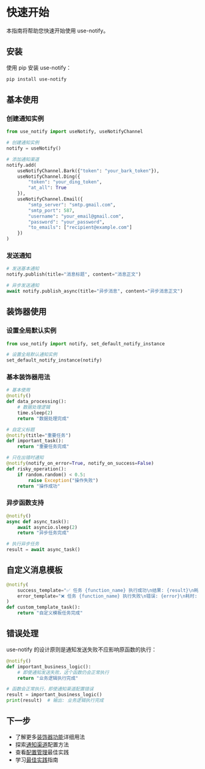 # 快速开始

本指南将帮助您快速开始使用 use-notify。

## 安装

使用 pip 安装 use-notify：

```bash
pip install use-notify
```

## 基本使用

### 创建通知实例

```python
from use_notify import useNotify, useNotifyChannel

# 创建通知实例
notify = useNotify()

# 添加通知渠道
notify.add(
    useNotifyChannel.Bark({"token": "your_bark_token"}),
    useNotifyChannel.Ding({
        "token": "your_ding_token",
        "at_all": True
    }),
    useNotifyChannel.Email({
        "smtp_server": "smtp.gmail.com",
        "smtp_port": 587,
        "username": "your_email@gmail.com",
        "password": "your_password",
        "to_emails": ["recipient@example.com"]
    })
)
```

### 发送通知

```python
# 发送基本通知
notify.publish(title="消息标题", content="消息正文")

# 异步发送通知
await notify.publish_async(title="异步消息", content="异步消息正文")
```

## 装饰器使用

### 设置全局默认实例

```python
from use_notify import notify, set_default_notify_instance

# 设置全局默认通知实例
set_default_notify_instance(notify)
```

### 基本装饰器用法

```python
# 基本使用
@notify()
def data_processing():
    # 数据处理逻辑
    time.sleep(2)
    return "数据处理完成"

# 自定义标题
@notify(title="重要任务")
def important_task():
    return "重要任务完成"

# 只在出错时通知
@notify(notify_on_error=True, notify_on_success=False)
def risky_operation():
    if random.random() < 0.5:
        raise Exception("操作失败")
    return "操作成功"
```

### 异步函数支持

```python
@notify()
async def async_task():
    await asyncio.sleep(2)
    return "异步任务完成"

# 执行异步任务
result = await async_task()
```

## 自定义消息模板

```python
@notify(
    success_template="✅ 任务 {function_name} 执行成功\n结果: {result}\n耗时: {duration:.2f}秒",
    error_template="❌ 任务 {function_name} 执行失败\n错误: {error}\n耗时: {duration:.2f}秒"
)
def custom_template_task():
    return "自定义模板任务完成"
```

## 错误处理

use-notify 的设计原则是通知发送失败不应影响原函数的执行：

```python
@notify()
def important_business_logic():
    # 即使通知发送失败，这个函数仍会正常执行
    return "业务逻辑执行完成"

# 函数会正常执行，即使通知渠道配置错误
result = important_business_logic()
print(result)  # 输出: 业务逻辑执行完成
```

## 下一步

- 了解更多[装饰器功能](decorator)详细用法
- 探索[通知渠道](channels)配置方法
- 查看[配置管理](configuration)最佳实践
- 学习[最佳实践](best-practices)指南
